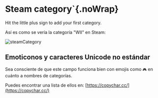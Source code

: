 # Steam category`{.noWrap}

Hit the little plus sign to add your first category.

Así es como se vería la categoría "WII" en Steam:

![steamCategory](../../../assets/images/category-example.png)

## Emoticonos y caracteres Unicode no estándar

Sea consciente de que este campo funciona bien con emojis como `🎮` en cuánto a nombres de categorías.

Puedes encontrar una lista de ellos en: [https://copychar.cc/](https://copychar.cc/)
